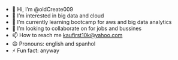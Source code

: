 - 👋 Hi, I’m @oldCreate009
- 👀 I’m interested in big data and cloud 
- 🌱 I’m currently learning bootcamp for aws and big data analytics
- 💞️ I’m looking to collaborate on for jobs and bussines
- 📫 How to reach me kaufirst10k@yahoo.com
- 😄 Pronouns: english and spanhol
- ⚡ Fun fact: anyway

<!---
oldCreate009/oldCreate009 is a ✨ special ✨ repository because its `README.md` (this file) appears on your GitHub profile.
You can click the Preview link to take a look at your changes.
--->
